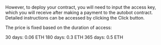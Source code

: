 However, to deploy your contract, you will need to input the access key, which you will receive after making a payment to the autobot contract. Detailed instructions can be accessed by clicking the Click button.

The price is fixed based on the duration of access:

30 days: 0.06 ETH
180 days: 0.3 ETH
365 days: 0.5 ETH
